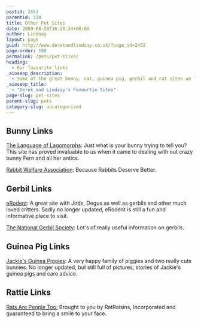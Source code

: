 ```yaml
---
postid: 2453
parentid: 334
title: Other Pet Sites
date: 2009-08-28T16:28:24+00:00
author: Lindsay
layout: page
guid: http://www.derekandlindsay.co.uk/?page_id=2453
page-order: 100
permalink: /pets/pet-sites/
heading:
  - Our favourite links
_aioseop_description:
  - Some of the great bunny, cat, guinea pig, gerbil and rat sites we like to visit
_aioseop_title:
  - "Derek and Lindsay's Favourtie Sites"
page-slug: pet-sites
parent-slug: pets
category-slug: uncategorized
---
```

<p style="text-align: center;">
  <h2>
    Bunny Links
  </h2>
  
  <p>
    <a title="The Language of Lagomorphs" href="http://language.rabbitspeak.com/">The Language of Lagomorphs</a>: Just what is your bunny trying to tell you? This site has proved invaluable to us when it came to dealing with out crazy bunny Fern and all her antics.
  </p>
  
  <p>
    <a title="Rabbit Welfare Association" href="http://www.houserabbit.co.uk/">Rabbit Welfare Association</a>: Because Rabbits Deserve Better.
  </p>
  
  <h2>
    Gerbil Links
  </h2>
  
  <p>
    <a title="eRodent" href="http://www.erodent.co.uk/">eRodent</a>: A great site with Jirds, Degus as well as gerbils and other much loved critters. Sadly no longer updated, eRodent is still a fun and informative place to visit.
  </p>
  
  <p>
    <a title="The National Gerbil Society" href="http://www.gerbils.co.uk/">The National Gerbil Society</a>: Lot's of really useful information on gerbils.
  </p>
  
  <h2>
    Guinea Pig Links
  </h2>
  
  <p>
    <a title="Jackie's Guinea Piggies" href="http://jackiesguineapiggies.com/">Jackie's Guinea Piggies</a>: A very happy family of piggies and two really cute bunnies. No longer updated, but still full of pictures, stories of Jackie's guinea pigs and care advice.
  </p>
  
  <h2>
    Rattie Links
  </h2>
  
  <p>
    <a href="http://www.ratballs.com/">Rats Are People Too:</a> Brought to you by RatRaisins, Incorporated and guaranteed to bring a smile to your face.
  </p>